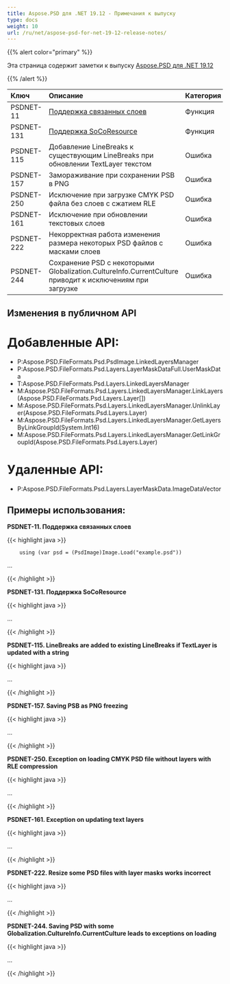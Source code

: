 ```yaml
---
title: Aspose.PSD для .NET 19.12 - Примечания к выпуску
type: docs
weight: 10
url: /ru/net/aspose-psd-for-net-19-12-release-notes/
---
```


{{% alert color="primary" %}}

Эта страница содержит заметки к выпуску [Aspose.PSD для .NET 19.12](https://www.nuget.org/packages/Aspose.PSD/)

{{% /alert %}}

|**Ключ**|**Описание**|**Категория**|
| :- | :- | :- |
|PSDNET-11|[Поддержка связанных слоев](/psd/ru/net/working-with-layers/#workingwithlayers-supportoflinkedlayers)|Функция|
|PSDNET-131|[Поддержка SoCoResource](/psd/ru/net/support-of-socoresource/)|Функция|
|PSDNET-115|Добавление LineBreaks к существующим LineBreaks при обновлении TextLayer текстом|Ошибка|
|PSDNET-157|Замораживание при сохранении PSB в PNG|Ошибка|
|PSDNET-250|Исключение при загрузке CMYK PSD файла без слоев с сжатием RLE|Ошибка|
|PSDNET-161|Исключение при обновлении текстовых слоев|Ошибка|
|PSDNET-222|Некорректная работа изменения размера некоторых PSD файлов с масками слоев|Ошибка|
|PSDNET-244|Сохранение PSD с некоторыми Globalization.CultureInfo.CurrentCulture приводит к исключениям при загрузке|Ошибка|

## **Изменения в публичном API**
# **Добавленные API:**
- P:Aspose.PSD.FileFormats.Psd.PsdImage.LinkedLayersManager
- P:Aspose.PSD.FileFormats.Psd.Layers.LayerMaskDataFull.UserMaskData
- T:Aspose.PSD.FileFormats.Psd.Layers.LinkedLayersManager
- M:Aspose.PSD.FileFormats.Psd.Layers.LinkedLayersManager.LinkLayers(Aspose.PSD.FileFormats.Psd.Layers.Layer[])
- M:Aspose.PSD.FileFormats.Psd.Layers.LinkedLayersManager.UnlinkLayer(Aspose.PSD.FileFormats.Psd.Layers.Layer)
- M:Aspose.PSD.FileFormats.Psd.Layers.LinkedLayersManager.GetLayersByLinkGroupId(System.Int16)
- M:Aspose.PSD.FileFormats.Psd.Layers.LinkedLayersManager.GetLinkGroupId(Aspose.PSD.FileFormats.Psd.Layers.Layer)

# **Удаленные API:**
- P:Aspose.PSD.FileFormats.Psd.Layers.LayerMaskData.ImageDataVector

## **Примеры использования:**
**PSDNET-11. Поддержка связанных слоев**

{{< highlight java >}}

        using (var psd = (PsdImage)Image.Load("example.psd"))

...

{{< /highlight >}}

**PSDNET-131. Поддержка SoCoResource**

{{< highlight java >}}

...

{{< /highlight >}}

**PSDNET-115. LineBreaks are added to existing LineBreaks if TextLayer is updated with a string**

{{< highlight java >}}

...

{{< /highlight >}}

**PSDNET-157. Saving PSB as PNG freezing**

{{< highlight java >}}

...

{{< /highlight >}}

**PSDNET-250. Exception on loading CMYK PSD file without layers with RLE compression**

{{< highlight java >}}

...

{{< /highlight >}}

**PSDNET-161. Exception on updating text layers**

{{< highlight java >}}

...

{{< /highlight >}}


**PSDNET-222. Resize some PSD files with layer masks works incorrect**

{{< highlight java >}}

...

{{< /highlight >}}


**PSDNET-244. Saving PSD with some Globalization.CultureInfo.CurrentCulture leads to exceptions on loading**

{{< highlight java >}}

...

{{< /highlight >}}